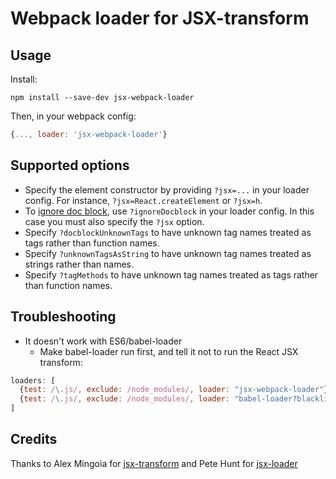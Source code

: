 # Webpack loader for JSX-transform

## Usage

Install:
```
npm install --save-dev jsx-webpack-loader
```

Then, in your webpack config:
```js
{..., loader: 'jsx-webpack-loader'}
```

## Supported options
* Specify the element constructor by providing `?jsx=...` in your loader config.  For instance, `?jsx=React.createElement` or `?jsx=h`.
* To [ignore doc block](https://github.com/alexmingoia/jsx-transform#docblock), use `?ignoreDocblock` in your loader config. In this case you must also specify the `?jsx` option.
* Specify `?docblockUnknownTags` to have unknown tag names treated as tags rather than function names.
* Specify `?unknownTagsAsString` to have unknown tag names treated as strings rather than names.
* Specify `?tagMethods` to have unknown tag names treated as tags rather than function names.

## Troubleshooting
* It doesn't work with ES6/babel-loader
  * Make babel-loader run first, and tell it not to run the React JSX transform:
```js
loaders: [
  {test: /\.js/, exclude: /node_modules/, loader: "jsx-webpack-loader"},
  {test: /\.js/, exclude: /node_modules/, loader: "babel-loader?blacklist=react"}
]
```

## Credits
Thanks to Alex Mingoia for [jsx-transform](https://github.com/alexmingoia/jsx-transform) and Pete Hunt for [jsx-loader](https://github.com/petehunt/jsx-loader)
